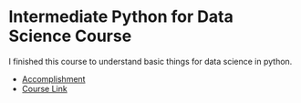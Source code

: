 # Intermediate Python for Data Science Course

I finished this course to understand basic things for data science in python.

- [Accomplishment](intermediate-python-for-data-science-course.pdf)
- [Course Link](https://www.datacamp.com/courses/intermediate-python-for-data-science)